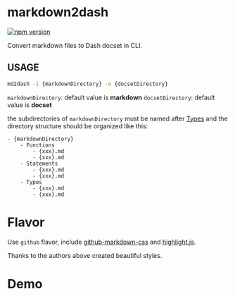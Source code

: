 # markdown2dash

[![npm version](https://badge.fury.io/js/markdown2dash.svg)](https://badge.fury.io/js/markdown2dash)

Convert markdown files to Dash docset in CLI.

## USAGE

```bash
md2dash -i {markdownDirectory} -o {docsetDirectory}
```

`markdownDirectory`: default value is **markdown**
`docsetDirectory`: default value is **docset**

the subdirectories of `markdownDirectory` must be named after [Types](https://kapeli.com/docsets#supportedentrytypes) and the directory structure should be organized like this:

	- {markdownDirectory}
		- Functions
			- {xxx}.md
			- {xxx}.md
		- Statements
			- {xxx}.md
			- {xxx}.md
		- Types
			- {xxx}.md
			- {xxx}.md

# Flavor

Use `github` flavor, include [github-markdown-css](https://github.com/sindresorhus/github-markdown-css/blob/gh-pages/github-markdown.css) and [highlight.js](https://github.com/isagalaev/highlight.js/blob/master/src/styles/github.css).

Thanks to the authors above created beautiful styles.

# Demo


